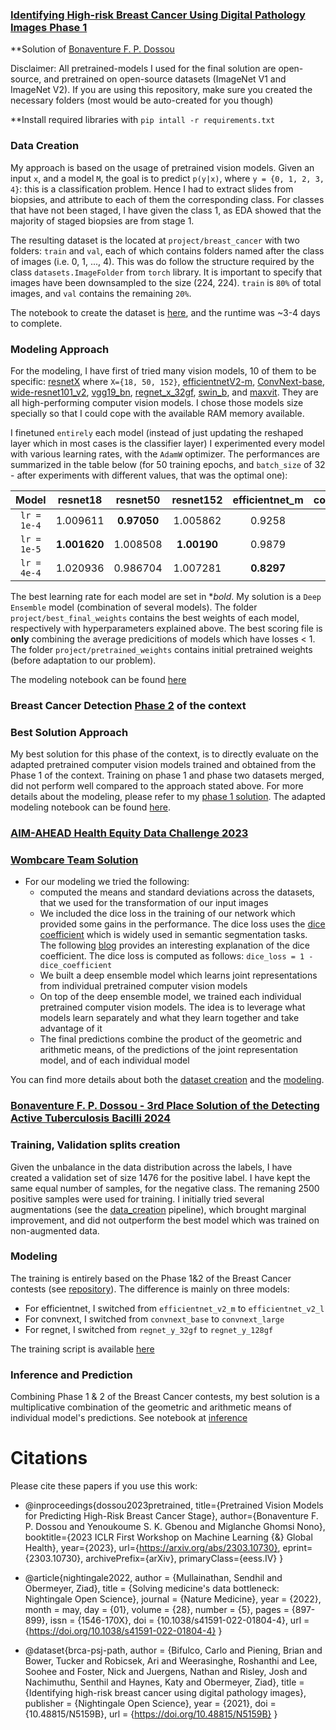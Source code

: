 ### [Identifying High-risk Breast Cancer Using Digital Pathology Images Phase 1](https://app.nightingalescience.org/contests/3jmp2y128nxd)

**Solution of [Bonaventure F. P. Dossou](https://bonaventuredossou.github.io/)

Disclaimer: All pretrained-models I used for the final solution are open-source, and pretrained on open-source datasets (ImageNet V1 and ImageNet V2). If you are using this repository, make sure you created the necessary folders (most would be auto-created for you though)

**Install required libraries with `pip intall -r requirements.txt`

### Data Creation

My approach is based on the usage of pretrained vision models. Given an input `x`, and a model `M`, 
the goal is to predict `p(y|x)`, where `y = {0, 1, 2, 3, 4}`: this is a classification problem. Hence I had to extract slides from biopsies, and attribute to each of them the corresponding class. For classes that have not been staged, I have given the class 1, as EDA showed that the majority of staged biopsies are from stage 1.

The resulting dataset is the located at `project/breast_cancer` with two folders: `train` and `val`, each of which contains folders named after the class of images (i.e. 0, 1, ..., 4). This was do follow the structure required by the class `datasets.ImageFolder` from `torch` library. It is important to specify that images have been downsampled to the size (224, 224). `train` is `80%` of total images, and `val` contains the remaining `20%`.

The notebook to create the dataset is [here](project/DataCreation.ipynb), and the runtime was ~3-4 days to complete. 

### Modeling Approach

For the modeling, I have first of tried many vision models, 10 of them to be specific: [resnetX](https://pytorch.org/vision/main/models/resnet.html) where `X={18, 50, 152}`, [efficientnetV2-m](https://pytorch.org/vision/stable/models/efficientnetv2.html), [ConvNext-base](https://pytorch.org/vision/stable/models/convnext.html), [wide-resnet101_v2](https://pytorch.org/vision/stable/models/wide_resnet.html), [vgg19_bn](https://pytorch.org/vision/stable/models/vgg.html), [regnet_x_32gf](https://pytorch.org/vision/stable/models/generated/torchvision.models.regnet_x_32gf.html), [swin_b](https://pytorch.org/vision/stable/models/generated/torchvision.models.swin_b.html), 
and [maxvit](https://pytorch.org/vision/stable/models/maxvit.html). They are all high-performing computer vision models. I chose those models size specially so that I could cope with the available RAM memory available.

I finetuned `entirely` each model (instead of just updating the reshaped layer which in most cases is the classifier layer)
I experimented every model with various learning rates, with the `AdamW` optimizer. The performances are summarized in the table below (for 50 training epochs, and `batch_size` of 32 - after experiments with different values, that was the optimal one):

Model | resnet18 | resnet50 | resnet152 | efficientnet_m | convnext_base | wide_resnet101_v2 | vgg19_bn | regnet_x_32gf | swin_b | maxvit |
|:---: |:---: |:---: | :---: |:---: | :---: | :---: | :---: | :---: | :---: | :---: |
`lr = 1e-4` | 1.009611 | **0.97050** | 1.005862| 0.9258 | 1.0099 | **0.9312** | **0.939045** | 0.992109 | 0.898370 | **0.855656** |
`lr = 1e-5` | **1.001620** | 1.008508 | **1.00190** | 0.9879 | **0.9574** | 1.012101 | 0.994687 | **0.988756** | **0.897878** | 0.893357 |
`lr = 4e-4` | 1.020936 | 0.986704 | 1.007281 | **0.8297** | 1.1101 | **1.0339** | 1.107765 | 1.000450 | 1.231371 | 1.098370 |

The best learning rate for each model are set in **bold*. My solution is a `Deep Ensemble` model (combination of several models). The folder `project/best_final_weights` contains the best weights of each model, respectively with hyperparameters explained above. The best scoring file is **only** combining the average predicitions of models which have losses < 1. The folder `project/pretrained_weights` contains initial pretrained weights (before adaptation to our problem).

The modeling notebook can be found [here](project/Modeling.ipynb)

### Breast Cancer Detection [Phase 2](https://app.nightingalescience.org/contests/vd8g98zv9w0p) of the context

### Best Solution Approach

My best solution for this phase of the context, is to directly evaluate on the adapted pretrained computer vision models trained and obtained from the Phase 1 of the context. Training on phase 1 and phase two datasets merged, did not perform well compared to the approach stated above. For more details about the modeling, please refer to my [phase 1 solution](https://github.com/bonaventuredossou/nightingale_winning_solution). The adapted modeling notebook can be found [here](project/Modeling_Phase_2.ipynb).


### [AIM-AHEAD Health Equity Data Challenge 2023](https://app.nightingalescience.org/contests/8lo46ovm2g1j)

### [Wombcare Team Solution](https://github.com/bonaventuredossou/wombare_nightingale_context_solutions/tree/ami_ahead_wombcare_team)

- For our modeling we tried the following:
    - computed the means and standard deviations across the datasets, that we used for the transformation of our input images
    - We included the dice loss in the training of our network which provided some gains in the performance. The dice loss uses the [dice coefficient](https://en.wikipedia.org/wiki/S%C3%B8rensen%E2%80%93Dice_coefficient) which is widely used in semantic segmentation tasks. The following [blog](https://towardsdatascience.com/metrics-to-evaluate-your-semantic-segmentation-model-6bcb99639aa2) provides an interesting explanation of the dice coefficient. The dice loss is computed as follows: `dice_loss = 1 - dice_coefficient`
    - We built a deep ensemble model which learns joint representations from individual pretrained computer vision models
    - On top of the deep ensemble model, we trained each individual pretrained computer vision models. The idea is to leverage what models learn separately and what they learn together and take advantage of it
    - The final predictions combine the product of the geometric and arithmetic means, of the predictions of the joint representation model, and of each individual model

You can find more details about both the [dataset creation](project/WombcareDataCreation.ipynb) and the [modeling](project/ModelingWombcare.ipynb).

### [Bonaventure F. P. Dossou - 3rd Place Solution of the Detecting Active Tuberculosis Bacilli 2024](https://app.nightingalescience.org/contests/m3rl61qq21wo)

### Training, Validation splits creation
Given the unbalance in the data distribution across the labels, I have created a validation set of size 1476 for the positive label. I have kept the same equal number of samples, for the negative class. The remaning 2500 positive samples were used for training. I initially tried several augmentations (see the [data_creation](project/tuberculosis_data_creation.ipynb) pipeline), which brought marginal improvement, and did not outperform the best model which was trained on non-augmented data.

### Modeling

The training is entirely based on the Phase 1&2 of the Breast Cancer contests (see [repository](https://github.com/bonaventuredossou/wombare_nightingale_context_solutions/blob/main/project/Solution.md)). The difference is mainly on three models:

- For efficientnet, I switched from `efficientnet_v2_m` to `efficientnet_v2_l`
- For convnext, I switched from `convnext_base` to `convnext_large`
- For regnet, I switched from `regnet_y_32gf` to `regnet_y_128gf`

The training script is available [here](project/tuberculosis_training.ipynb)

### Inference and Prediction

Combining Phase 1 & 2 of the Breast Cancer contests, my best solution is a multiplicative combination of the geometric and arithmetic means of individual model's predictions. See notebook at [inference](project/tuberculosis_inference.ipynb)


# Citations
Please cite these papers if you use this work:

- @inproceedings{dossou2023pretrained,
    title={Pretrained Vision Models for Predicting High-Risk Breast Cancer Stage},
    author={Bonaventure F. P. Dossou and Yenoukoume S. K. Gbenou and Miglanche Ghomsi Nono},
    booktitle={2023 ICLR First Workshop on Machine Learning {\&} Global Health},
    year={2023},
    url={https://arxiv.org/abs/2303.10730},
    eprint={2303.10730},
    archivePrefix={arXiv},
    primaryClass={eess.IV}
} 

- @article{nightingale2022,
  author = {Mullainathan, Sendhil and Obermeyer, Ziad},
  title = {Solving medicine's data bottleneck: Nightingale Open Science},
  journal = {Nature Medicine},
  year = {2022},
  month = may,
  day = {01},
  volume = {28},
  number = {5},
  pages = {897-899},
  issn = {1546-170X},
  doi = {10.1038/s41591-022-01804-4},
  url = {https://doi.org/10.1038/s41591-022-01804-4}
}

- @dataset{brca-psj-path,
  author = {Bifulco, Carlo and Piening, Brian and Bower, Tucker and Robicsek, Ari and Weerasinghe, Roshanthi and Lee, Soohee and Foster, Nick and Juergens, Nathan and Risley, Josh and Nachimuthu, Senthil and Haynes, Katy and Obermeyer, Ziad},
  title = {Identifying high-risk breast cancer using digital pathology images},
  publisher = {Nightingale Open Science},
  year = {2021},
  doi = {10.48815/N5159B},
  url = {https://doi.org/10.48815/N5159B}
}